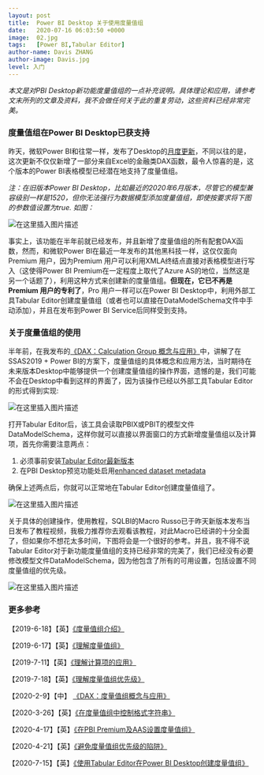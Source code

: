 ```yaml
---
layout: post
title:  Power BI Desktop 关于使用度量值组
date:   2020-07-16 06:03:50 +0000
image:  02.jpg
tags:   [Power BI,Tabular Editor]
author-name: Davis ZHANG
author-image: Davis.jpg
level: 入门
---
```



*本文是对PBI Desktop新功能度量值组的一点补充说明。具体理论和应用，请参考文末所列的文章及资料，我不会做任何关于此的重复劳动，这些资料已经非常完美。*

### 度量值组在Power BI Desktop已获支持

昨天，微软Power BI和往常一样，发布了Desktop的[月度更新](https://powerbi.microsoft.com/en-us/blog/power-bi-desktop-july-2020-feature-summary/)，不同以往的是，这次更新不仅仅新增了一部分来自Excel的金融类DAX函数，最令人惊喜的是，这个版本的Power BI表格模型已经潜在地支持了度量值组。

*注：在旧版本Power BI Desktop，比如最近的2020年6月版本，尽管它的模型兼容级别一样是1520，但你无法强行为数据模型添加度量值组，即使按要求将下图的参数值设置为true. 如图：*

![在这里插入图片描述](https://img-blog.csdnimg.cn/20200716180037566.png?x-oss-process=image/watermark,type_ZmFuZ3poZW5naGVpdGk,shadow_10,text_RC1CSSB8IERhdmlzIG9uIEJJ,size_16,color_FFFFFF,t_70)

事实上，该功能在半年前就已经发布，并且新增了度量值组的所有配套DAX函数，然而，和微软Power BI在最近一年发布的其他黑科技一样，这仅仅面向Premium 用户，因为Premium 用户可以利用XMLA终结点直接对表格模型进行写入（这使得Power BI Premium在一定程度上取代了Azure AS的地位，当然这是另一个话题了），利用这种方式来创建新的度量值组。**但现在，它已不再是Premium 用户的专利了**，Pro 用户一样可以在Power BI Desktop中，利用外部工具Tabular Editor创建度量值组（或者也可以直接在DataModelSchema文件中手动添加），并且在发布到Power BI Service后同样受到支持。


### 关于度量值组的使用

半年前，在我发布的[《DAX：Calculation Group 概念与应用》](https://d-bi.gitee.io/dax-calculation-group-application/)中，讲解了在SSAS2019 + Power BI的方案下，度量值组的具体概念和应用方法，当时期待在未来版本Desktop中能够提供一个创建度量值组的操作界面，遗憾的是，我们可能不会在Desktop中看到这样的界面了，因为该操作已经以外部工具Tabular Editor的形式得到实现:

![在这里插入图片描述](https://img-blog.csdnimg.cn/20200716164419548.png?x-oss-process=image/watermark,type_ZmFuZ3poZW5naGVpdGk,shadow_10,text_RC1CSSB8IERhdmlzIG9uIEJJ,size_16,color_FFFFFF,t_70)

打开Tabular Editor后，该工具会读取PBIX或PBIT的模型文件DataModelSchema，这样你就可以直接以界面窗口的方式新增度量值组以及计算项，首先你需要注意两点：

1. 必须事前安装[Tabular Editor最新版本](https://github.com/otykier/TabularEditor/releases/tag/2.11.6)
2. 在PBI Desktop预览功能处启用[enhanced dataset metadata](https://docs.microsoft.com/zh-cn/power-bi/connect-data/desktop-enhanced-dataset-metadata)

确保上述两点后，你就可以正常地在Tabular Editor创建度量值组了。

![在这里插入图片描述](https://img-blog.csdnimg.cn/20200716165515118.PNG?x-oss-process=image/watermark,type_ZmFuZ3poZW5naGVpdGk,shadow_10,text_RC1CSSB8IERhdmlzIG9uIEJJ,size_16,color_FFFFFF,t_70)

关于具体的创建操作，使用教程，SQLBI的Macro Russo已于昨天新版本发布当日发布了教程视频，我极力推荐你去观看该教程，对此Macro已经讲的十分全面了，但如果你不想花太多时间，下图将会是一个很好的参考。并且，我不得不说Tabular Editor对于新功能度量值组的支持已经非常的完美了，我们已经没有必要修改模型文件DataModelSchema，因为他包含了所有的可用设置，包括设置不同度量值组的优先级。

![在这里插入图片描述](https://img-blog.csdnimg.cn/20200716171959510.png?x-oss-process=image/watermark,type_ZmFuZ3poZW5naGVpdGk,shadow_10,text_RC1CSSB8IERhdmlzIG9uIEJJ,size_16,color_FFFFFF,t_70)

### 更多参考

【2019-6-18】【英】[《度量值组介绍》](https://www.sqlbi.com/articles/introducing-calculation-groups/)

【2019-6-17】【英】[《理解度量值组》](https://www.sqlbi.com/articles/understanding-calculation-groups/)

【2019-7-11】【英】[《理解计算项的应用》](https://www.sqlbi.com/articles/understanding-the-application-of-calculation-items/)

【2019-7-18】【英】[《理解度量值组优先级》](https://www.sqlbi.com/articles/understanding-calculation-group-precedence/)

【2020-2-9】【中】 [《DAX：度量值组概念与应用》](https://d-bi.gitee.io/dax-calculation-group-application/)

【2020-3-26】【英】[《在度量值组中控制格式字符串》](https://www.sqlbi.com/articles/controlling-format-strings-in-calculation-groups/)

【2020-4-17】【英】[《在PBI Premium及AAS设置度量值组》](https://www.kasperonbi.com/adding-calculation-groups-to-aas-or-pbi-premium/)

【2020-4-21】【英】[《避免度量值组优先级的陷阱》](https://www.sqlbi.com/articles/avoiding-pitfalls-in-calculation-groups-precedence/)

【2020-7-15】【英】[《使用Tabular Editor在Power BI Desktop创建度量值组》](https://www.sqlbi.com/tv/creating-calculation-groups-in-power-bi-desktop-using-tabular-editor/)
